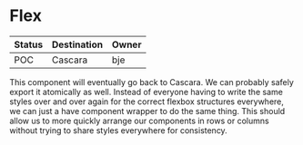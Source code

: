 # Flex

| Status | Destination | Owner |
| ------ | ----------- | ----- |
| POC    | Cascara     | bje   |

This component will eventually go back to Cascara. We can probably safely export it atomically as well. Instead of everyone having to write the same styles over and over again for the correct flexbox structures everywhere, we can just a have component wrapper to do the same thing. This should allow us to more quickly arrange our components in rows or columns without trying to share styles everywhere for consistency.
